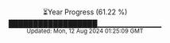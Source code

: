 <p align="center">
⏳Year Progress (61.22 %) <br>
██████████████████▁▁▁▁▁▁▁▁▁▁▁▁ <br>
<sub>Updated: Mon, 12 Aug 2024 01:25:09 GMT</sub>
</p>

